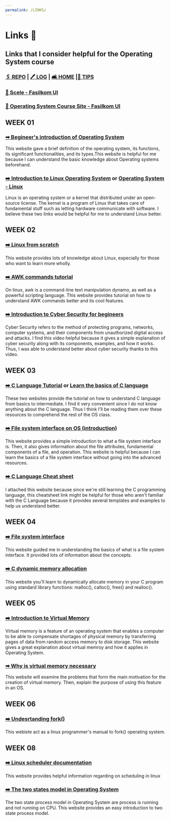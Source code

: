 ```yaml
---
permalink: /LINKS/
---
```

# Links 🔗
## Links that I consider helpful for the Operating System course 
### [🖇  REPO](https://github.com/anastasiaaaudiw/os212) | [🖊  LOG](TXT/mylog.txt) | [🛋 HOME](index.md) |[🧸 TIPS](https://anastasiaaaudiw.github.io/os212/TIPS)

### [🔺 Scele - Fasilkom UI](https://scele.cs.ui.ac.id/)

### [🔺 Operating System Course Site - Fasilkom UI](https://os.vlsm.org/)

## WEEK 01
### [➡ Begineer's introduction of Operating System](https://www.geeksforgeeks.org/introduction-of-operating-system-set-1/)
This website gave a brief definition of the operating system, its functions, its significant functionalities, and its types.This website is helpful for me because I can understand the basic knowledge about Operating systems beforehand. 

### [➡️ Introduction to Linux Operating System](https://www.guru99.com/introduction-linux.html) or [Operating System - Linux](https://www.tutorialspoint.com/operating_system/os_linux.htm)
Linux is an operating system or a kernel that distributed under an open-source license. The kernel is a program of Linux that takes care of fundamental stuff such as letting hardware communicate with software. I believe these two links would be helpful for me to understand Linux better. 

## WEEK 02
### [➡️ Linux from scratch](https://www.linuxfromscratch.org/lfs/view/stable/)
This website provides lots of knowledge about Linux, especially for those who want to learn more wholly. 

### [➡️ AWK commands tutorial](https://www.howtogeek.com/562941/how-to-use-the-awk-command-on-linux/)
On linux, awk is a command-line text manipulation dynamo, as well as a powerful scripting language. This website provides tutorial on how to understand AWK commands better and its cool features. 

### [➡️ Introduction to Cyber Security for begineers](https://www.youtube.com/watch?v=inWWhr5tnEA)
Cyber Security refers to the method of protecting programs, networks, computer systems, and their components from unauthorized digital access and attacks. I find this video helpful because it gives a simple explanation of cyber security along with its components, examples, and how it works. Thus, I was able to understand better about cyber security thanks to this video. 

## WEEK 03
### [➡️ C Language Tutorial](https://www.w3schools.in/c-tutorial/) or [Learn the basics of C language](https://www.learn-c.org/)
These two websites provide the tutorial on how to understand C language from basics to intermediate. I find it very convenient since I do not know anything about the C language. Thus I think I'll be reading them over these resources to comprehend the rest of the OS class. 

### [➡️ File system interface on OS (introduction)](https://www.w3schools.in/operating-system-tutorial/file-system-interface/)
This website provides a simple introduction to what a file system interface is. Then, it also gives information about the file attributes, fundamental components of a file, and operation. This website is helpful because I can learn the basics of a file system interface without going into the advanced resources. 

### [➡️ C Language Cheat sheet](https://www.dummies.com/programming/c/c-programming-for-dummies-cheat-sheet/)
I attached this website because since we're still learning the C programming language, this cheatsheet link might be helpful for those who aren't familiar with the C Language because it provides several templates and examples to help us understand better. 

## WEEK 04
### [➡️ File system interface](https://www.w3schools.in/operating-system-tutorial/file-system-interface/)
This website guided me in understanding the basics of what is a file system interface. It provided lots of information about the concepts.

### [➡️ C dynamic memory allocation](https://www.programiz.com/c-programming/c-dynamic-memory-allocation)
This website you'll learn to dynamically allocate memory in your C program using standard library functions: malloc(), calloc(), free() and realloc().

## WEEK 05
### [➡️ Introduction to Virtual Memory](https://www.internalpointers.com/post/introduction-virtual-memory)
Virtual memory is a feature of an operating system that enables a computer to be able to compensate shortages of physical memory by transferring pages of data from random access memory to disk storage. This website gives a great explanation about virtual memroy and how it applies in Operating System.

### [➡ Why is virtual memory necessary](https://www.baeldung.com/cs/virtual-memory-why)
This website will examine the problems that form the main motivation for the creation of virtual memory. Then, explain the purpose of using this feature in an OS.

## WEEK 06
### [➡️ Undesrtanding fork()](https://man7.org/linux/man-pages/man2/fork.2.html)
This webiste act as a linux programmer's manual to fork() operating system.

## WEEK 08
### [➡️ Linux scheduler documentation](https://www.kernel.org/doc/html/v5.5/scheduler/index.html)
This website provides helpful information regarding on scheduling in linux 

### [➡️ The two states model in Operating System](https://t4tutorials.com/two-state-process-model-in-operating-systems/)
The two state process model in Operating System are process is running and not running on CPU. This website provides an easy introduction to two state process model.
